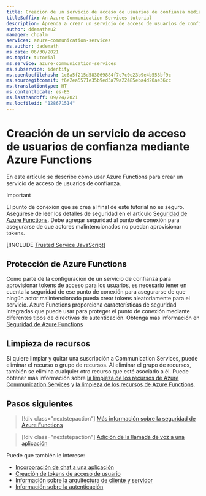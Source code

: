 ```yaml
---
title: Creación de un servicio de acceso de usuarios de confianza mediante Azure Functions en Azure Communication Services
titleSuffix: An Azure Communication Services tutorial
description: Aprenda a crear un servicio de acceso de usuarios de confianza para Communication Services con Azure Functions
author: ddematheu2
manager: chpalm
services: azure-communication-services
ms.author: dademath
ms.date: 06/30/2021
ms.topic: tutorial
ms.service: azure-communication-services
ms.subservice: identity
ms.openlocfilehash: 1c6a5f215d583069884f7c7c0e23b9e4b553bf9c
ms.sourcegitcommit: f6e2ea5571e35b9ed3a79a22485eba4d20ae36cc
ms.translationtype: HT
ms.contentlocale: es-ES
ms.lasthandoff: 09/24/2021
ms.locfileid: "128671514"
---
```

# <a name="build-a-trusted-user-access-service-using-azure-functions"></a>Creación de un servicio de acceso de usuarios de confianza mediante Azure Functions

En este artículo se describe cómo usar Azure Functions para crear un servicio de acceso de usuarios de confianza.

> [!IMPORTANT]
> El punto de conexión que se crea al final de este tutorial no es seguro. Asegúrese de leer los detalles de seguridad en el artículo [Seguridad de Azure Functions](../../azure-functions/security-concepts.md). Debe agregar seguridad al punto de conexión para asegurarse de que actores malintencionados no puedan aprovisionar tokens.

[!INCLUDE [Trusted Service JavaScript](./includes/trusted-service-js.md)]

## <a name="securing-azure-function"></a>Protección de Azure Functions

Como parte de la configuración de un servicio de confianza para aprovisionar tokens de acceso para los usuarios, es necesario tener en cuenta la seguridad de ese punto de conexión para asegurarse de que ningún actor malintencionado pueda crear tokens aleatoriamente para el servicio. Azure Functions proporciona características de seguridad integradas que puede usar para proteger el punto de conexión mediante diferentes tipos de directivas de autenticación. Obtenga más información en [Seguridad de Azure Functions](../../azure-functions/security-concepts.md)

## <a name="clean-up-resources"></a>Limpieza de recursos

Si quiere limpiar y quitar una suscripción a Communication Services, puede eliminar el recurso o grupo de recursos. Al eliminar el grupo de recursos, también se elimina cualquier otro recurso que esté asociado a él. Puede obtener más información sobre [la limpieza de los recursos de Azure Communication Services](../quickstarts/create-communication-resource.md#clean-up-resources) y [la limpieza de los recursos de Azure Functions](../../azure-functions/create-first-function-vs-code-csharp.md#clean-up-resources).

## <a name="next-steps"></a>Pasos siguientes

> [!div class="nextstepaction"]
> [Más información sobre la seguridad de Azure Functions](../../azure-functions/security-concepts.md)

> [!div class="nextstepaction"]
> [Adición de la llamada de voz a una aplicación](../quickstarts/voice-video-calling/getting-started-with-calling.md)

Puede que también le interese:

- [Incorporación de chat a una aplicación](../quickstarts/chat/get-started.md)
- [Creación de tokens de acceso de usuario](../quickstarts/access-tokens.md)
- [Información sobre la arquitectura de cliente y servidor](../concepts/client-and-server-architecture.md)
- [Información sobre la autenticación](../concepts/authentication.md)